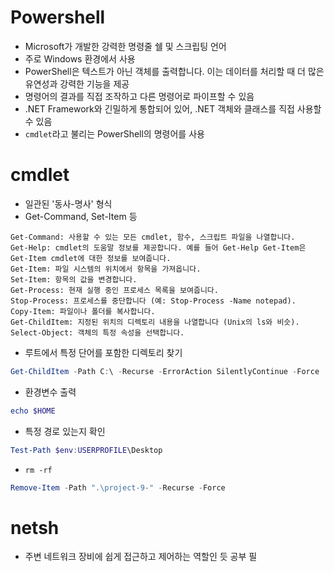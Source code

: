 # Powershell
- Microsoft가 개발한 강력한 명령줄 쉘 및 스크립팅 언어
- 주로 Windows 환경에서 사용
- PowerShell은 텍스트가 아닌 객체를 출력합니다. 이는 데이터를 처리할 때 더 많은 유연성과 강력한 기능을 제공
- 명령어의 결과를 직접 조작하고 다른 명령어로 파이프할 수 있음
- .NET Framework와 긴밀하게 통합되어 있어, .NET 객체와 클래스를 직접 사용할 수 있음
- `cmdlet`라고 불리는 PowerShell의 명령어를 사용

# cmdlet
- 일관된 '동사-명사' 형식
- Get-Command, Set-Item 등

```gpt
Get-Command: 사용할 수 있는 모든 cmdlet, 함수, 스크립트 파일을 나열합니다.
Get-Help: cmdlet의 도움말 정보를 제공합니다. 예를 들어 Get-Help Get-Item은 Get-Item cmdlet에 대한 정보를 보여줍니다.
Get-Item: 파일 시스템의 위치에서 항목을 가져옵니다.
Set-Item: 항목의 값을 변경합니다.
Get-Process: 현재 실행 중인 프로세스 목록을 보여줍니다.
Stop-Process: 프로세스를 중단합니다 (예: Stop-Process -Name notepad).
Copy-Item: 파일이나 폴더를 복사합니다.
Get-ChildItem: 지정된 위치의 디렉토리 내용을 나열합니다 (Unix의 ls와 비슷).
Select-Object: 객체의 특정 속성을 선택합니다.
```


- 루트에서 특정 단어를 포함한 디렉토리 찾기
```powershell
Get-ChildItem -Path C:\ -Recurse -ErrorAction SilentlyContinue -Force | Where-Object { $_.Name -eq 'Desktop' }
```

- 환경변수 출력
```powershell
echo $HOME
```

- 특정 경로 있는지 확인
```powershell
Test-Path $env:USERPROFILE\Desktop
```

- `rm -rf`
```powershell
Remove-Item -Path ".\project-9-" -Recurse -Force
```


# netsh
- 주변 네트워크 장비에 쉽게 접근하고 제어하는 역할인 듯 공부 필